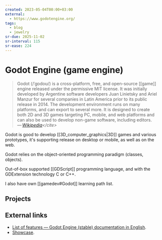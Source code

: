 ```yaml
---
created: 2023-05-04T00:00+03:00
external:
  - https://www.godotengine.org/
tags:
  - blog
  - jewelry
sr-due: 2025-11-02
sr-interval: 115
sr-ease: 224
---
```


# Godot Engine (game engine)

> Godot (/ˈɡɒdoʊ/) is a cross-platform, free, and open-source [[game]] engine released under the permissive MIT license. It was initially developed by Argentine software developers Juan Linietsky and Ariel Manzur for several companies in Latin America prior to its public release in 2014. The development environment runs on many platforms, and can export to several more. It is designed to create both 2D and 3D games targeting PC, mobile, and web platforms and can also be used to develop non-game software, including editors.\
> — <cite>[Wikipedia](https://en.wikipedia.org/wiki/Godot_(game_engine))</cite>

Godot is good to develop [[3D_computer_graphics|3D]] games and various prototypes, it's supporting release on desktop or mobile, as well as on the web.

Godot relies on the object-oriented programming paradigm (classes, objects).

Out-of-box supported [[GDScript]] programming language, and with the GDExtension technology C or C++.

I also have own [[gamedev#Godot]] learning path list.

## Projects

## External links

- [List of features — Godot Engine (stable) documentation in English](https://docs.godotengine.org/en/stable/about/list_of_features.html).
- [Showcase](https://godotengine.org/showcase/).

